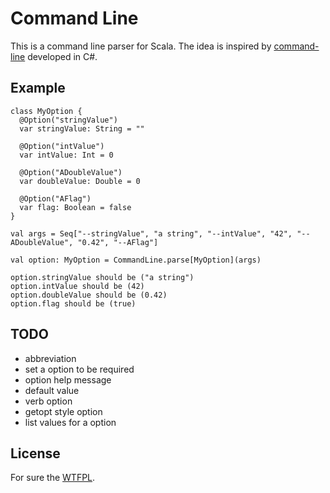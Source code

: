 # Command Line 

This is a command line parser for Scala. The idea is inspired by [command-line][commandlineurl] developed in C#.

## Example

    class MyOption {
      @Option("stringValue")
      var stringValue: String = ""

      @Option("intValue")
      var intValue: Int = 0

      @Option("ADoubleValue")
      var doubleValue: Double = 0

      @Option("AFlag")
      var flag: Boolean = false
    }

    val args = Seq["--stringValue", "a string", "--intValue", "42", "--ADoubleValue", "0.42", "--AFlag"]

    val option: MyOption = CommandLine.parse[MyOption](args)

    option.stringValue should be ("a string")
    option.intValue should be (42)
    option.doubleValue should be (0.42)
    option.flag should be (true)

## TODO

* abbreviation
* set a option to be required 
* option help message
* default value
* verb option
* getopt style option
* list values for a option

## License

For sure the [WTFPL](http://www.wtfpl.net/about/).

[commandlineurl]: https://github.com/gsscoder/commandline
